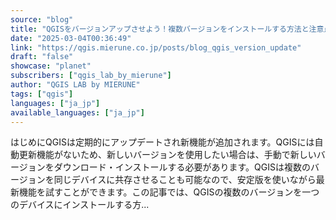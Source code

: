```yaml
---
source: "blog"
title: "QGISをバージョンアップさせよう！複数バージョンをインストールする方法と注意点 - QGIS LAB by MIERUNE"
date: "2025-03-04T00:36:49"
link: "https://qgis.mierune.co.jp/posts/blog_qgis_version_update"
draft: "false"
showcase: "planet"
subscribers: ["qgis_lab_by_mierune"]
author: "QGIS LAB by MIERUNE"
tags: ["qgis"]
languages: ["ja_jp"]
available_languages: ["ja_jp"]
---
```


はじめにQGISは定期的にアップデートされ新機能が追加されます。QGISには自動更新機能がないため、新しいバージョンを使用したい場合は、手動で新しいバージョンをダウンロード・インストールする必要があります。QGISは複数のバージョンを同じデバイスに共存させることも可能なので、安定版を使いながら最新機能を試すことができます。この記事では、QGISの複数のバージョンを一つのデバイスにインストールする方...
